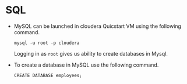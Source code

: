 # SQL

- MySQL can be launched in cloudera Quicstart VM using the following command. 
  ```
  mysql -u root -p cloudera
  ```
  Logging in as `root` gives us ability to create databases in Mysql.
  
 
 - To create a database in MySQL use the following command.
   ```
   CREATE DATABASE employees;
   ```
